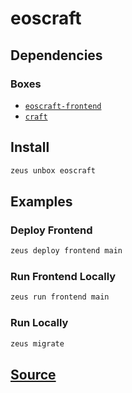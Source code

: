 
eoscraft 
====================




## Dependencies
### Boxes
* [`eoscraft-frontend`](eoscraft-frontend.md)
* [`craft`](craft.md)




## Install
```bash
zeus unbox eoscraft
```
## Examples
### Deploy Frontend 
```bash
zeus deploy frontend main
```
### Run Frontend Locally 
```bash
zeus run frontend main
```
### Run Locally 
```bash
zeus migrate
```





## [Source](https://github.com/liquidapps-io/zeus-sdk/tree/master/boxes/groups/undefined/eoscraft)
